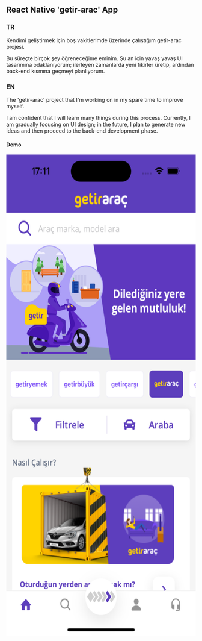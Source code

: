 ## React Native 'getir-arac' App


### TR

Kendimi geliştirmek için boş vakitlerimde üzerinde çalıştığım getir-arac projesi.

Bu süreçte birçok şey öğreneceğime eminim. Şu an için yavaş yavaş UI tasarımına odaklanıyorum; ilerleyen zamanlarda yeni fikirler üretip, ardından back-end kısmına geçmeyi planlıyorum.




### EN

The 'getir-arac' project that I'm working on in my spare time to improve myself.

I am confident that I will learn many things during this process. Currently, I am gradually focusing on UI design; in the future, I plan to generate new ideas and then proceed to the back-end development phase.

#### Demo
<img src="home.png" alt="Demo" width="589px" height="1278px">